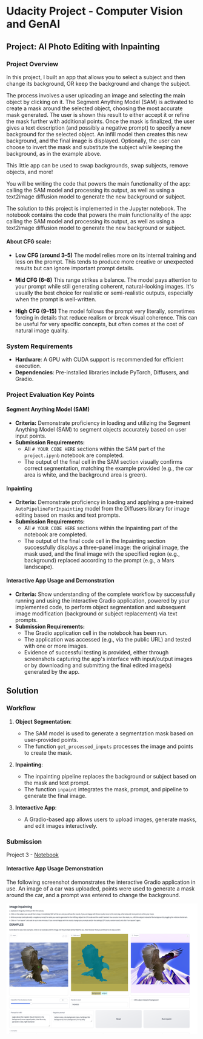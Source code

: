 # Udacity Project - Computer Vision and GenAI

## Project: AI Photo Editing with Inpainting

### Project Overview
In this project, I built an app that allows you to select a subject and then change its background, OR keep the background and change the subject.

The process involves a user uploading an image and selecting the main object by clicking on it. The Segment Anything Model (SAM) is activated to create a mask around the selected object, choosing the most accurate mask generated. The user is shown this result to either accept it or refine the mask further with additional points. Once the mask is finalized, the user gives a text description (and possibly a negative prompt) to specify a new background for the selected object. An infill model then creates this new background, and the final image is displayed. Optionally, the user can choose to invert the mask and substitute the subject while keeping the background, as in the example above.

This little app can be used to swap backgrounds, swap subjects, remove objects, and more!

You will be writing the code that powers the main functionality of the app: calling the SAM model and processing its output, as well as using a text2image diffusion model to generate the new background or subject.

The solution to this project is implemented in the Jupyter notebook. The notebook contains the code that powers the main functionality of the app: calling the SAM model and processing its output, as well as using a text2image diffusion model to generate the new background or subject.

#### About CFG scale:

* **Low CFG (around 3–5)** The model relies more on its internal training and less on the prompt. This tends to produce more creative or unexpected results but can ignore important prompt details.

* **Mid CFG (6–8)** This range strikes a balance. The model pays attention to your prompt while still generating coherent, natural-looking images. It's usually the best choice for realistic or semi-realistic outputs, especially when the prompt is well-written.

* **High CFG (9–15)** The model follows the prompt very literally, sometimes forcing in details that reduce realism or break visual coherence. This can be useful for very specific concepts, but often comes at the cost of natural image quality.

### System Requirements
- **Hardware**: A GPU with CUDA support is recommended for efficient execution.
- **Dependencies**: Pre-installed libraries include PyTorch, Diffusers, and Gradio.

### Project Evaluation Key Points

#### Segment Anything Model (SAM)
* **Criteria:** Demonstrate proficiency in loading and utilizing the Segment Anything Model (SAM) to segment objects accurately based on user input points.
* **Submission Requirements:**
    * All `# YOUR CODE HERE` sections within the SAM part of the `project.ipynb` notebook are completed.
    * The output of the final cell in the SAM section visually confirms correct segmentation, matching the example provided (e.g., the car area is white, and the background area is green).

#### Inpainting
* **Criteria:** Demonstrate proficiency in loading and applying a pre-trained `AutoPipelineForInpainting` model from the Diffusers library for image editing based on masks and text prompts.
* **Submission Requirements:**
    * All `# YOUR CODE HERE` sections within the Inpainting part of the notebook are completed.
    * The output of the final code cell in the Inpainting section successfully displays a three-panel image: the original image, the mask used, and the final image with the specified region (e.g., background) replaced according to the prompt (e.g., a Mars landscape).

#### Interactive App Usage and Demonstration
* **Criteria:** Show understanding of the complete workflow by successfully running and using the interactive Gradio application, powered by your implemented code, to perform object segmentation and subsequent image modification (background or subject replacement) via text prompts.
* **Submission Requirements:**
    * The Gradio application cell in the notebook has been run.
    * The application was accessed (e.g., via the public URL) and tested with one or more images.
    * Evidence of successful testing is provided, either through screenshots capturing the app's interface with input/output images or by downloading and submitting the final edited image(s) generated by the app.


## Solution

### Workflow
1. **Object Segmentation**:
   - The SAM model is used to generate a segmentation mask based on user-provided points.
   - The function `get_processed_inputs` processes the image and points to create the mask.

2. **Inpainting**:
   - The inpainting pipeline replaces the background or subject based on the mask and text prompt.
   - The function `inpaint` integrates the mask, prompt, and pipeline to generate the final image.

3. **Interactive App**:
   - A Gradio-based app allows users to upload images, generate masks, and edit images interactively.


### Submission
Project 3 - [Notebook](project_3.ipynb)

#### Interactive App Usage Demonstration
The following screenshot demonstrates the interactive Gradio application in use. An image of a car was uploaded, points were used to generate a mask around the car, and a prompt was entered to change the background.

![Interactive App Usage Demonstration](Images/gradio_example.png)
